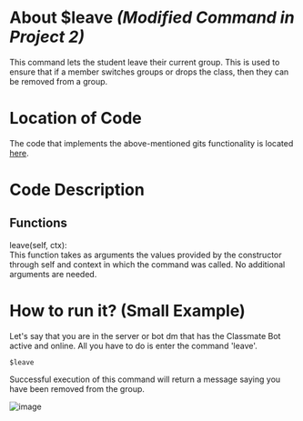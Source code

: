 # About $leave _(Modified Command in Project 2)_
This command lets the student leave their current group. This is used to ensure that if a member switches groups or drops the class, then they can be removed from a group.

# Location of Code
The code that implements the above-mentioned gits functionality is located [here](https://github.com/SE21-Team2/ClassMateBot/blob/main/cogs/groups.py).

# Code Description
## Functions
leave(self, ctx): <br>
This function takes as arguments the values provided by the constructor through self and context in which the command was called. No additional arguments are needed.

# How to run it? (Small Example)
Let's say that you are in the server or bot dm that has the Classmate Bot active and online. All you have to do is 
enter the command 'leave'.
```
$leave
```
Successful execution of this command will return a message saying you have been removed from the group.

![image](https://user-images.githubusercontent.com/32313919/140252700-18d6a7bd-11ad-468c-beee-a597ed5f4d10.png)
